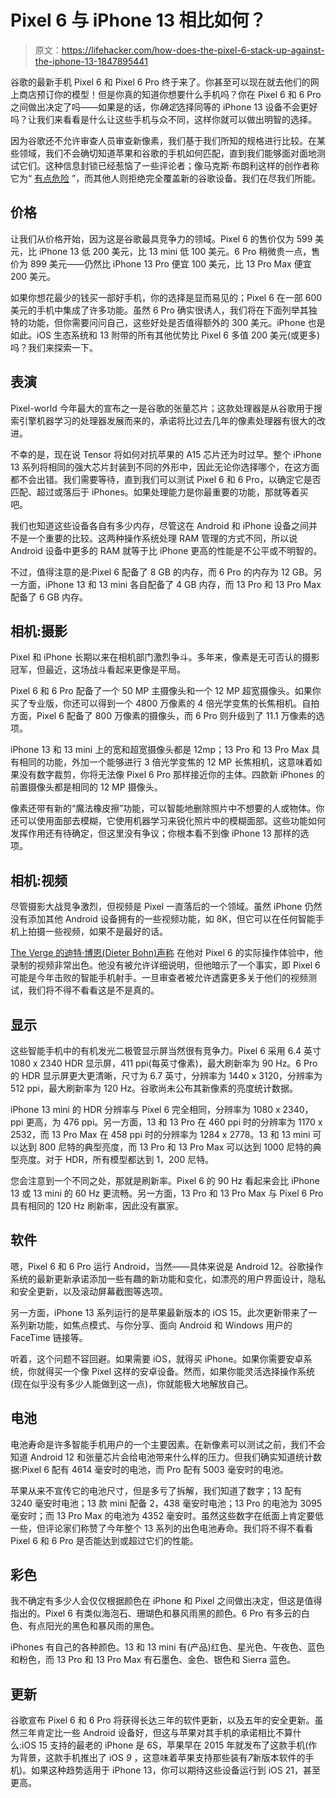 # Pixel 6 与 iPhone 13 相比如何？

> 原文：<https://lifehacker.com/how-does-the-pixel-6-stack-up-against-the-iphone-13-1847895441>

谷歌的最新手机 Pixel 6 和 Pixel 6 Pro 终于来了。你甚至可以现在就去他们的网上商店预订你的模型！但是你真的知道你想要什么手机吗？你在 Pixel 6 和 6 Pro 之间做出决定了吗——如果是的话，你*确定*选择同等的 iPhone 13 设备不会更好吗？让我们来看看是什么让这些手机与众不同，这样你就可以做出明智的选择。



因为谷歌还不允许审查人员审查新像素，我们基于我们所知的规格进行比较。在某些领域，我们不会确切知道苹果和谷歌的手机如何匹配，直到我们能够面对面地测试它们。这种信息封锁已经惹恼了一些评论者；像马克斯·布朗利这样的创作者称它为“ [有点危险](https://www.youtube.com/watch?v=roWxo6jWoYw&t=185s) ”，而其他人则拒绝完全覆盖新的谷歌设备。我们在尽我们所能。

## 价格

让我们从价格开始，因为这是谷歌最具竞争力的领域。Pixel 6 的售价仅为 599 美元，比 iPhone 13 低 200 美元，比 13 mini 低 100 美元。6 Pro 稍微贵一点，售价为 899 美元——仍然比 iPhone 13 Pro 便宜 100 美元，比 13 Pro Max 便宜 200 美元。

如果你想花最少的钱买一部好手机，你的选择是显而易见的；Pixel 6 在一部 600 美元的手机中集成了许多功能。虽然 6 Pro 确实很诱人，我们将在下面列举其独特的功能，但你需要问问自己，这些好处是否值得额外的 300 美元。iPhone 也是如此。iOS 生态系统和 13 附带的所有其他优势比 Pixel 6 多值 200 美元(或更多)吗？我们来探索一下。

## 表演

Pixel-world 今年最大的宣布之一是谷歌的张量芯片；这款处理器是从谷歌用于搜索引擎机器学习的处理器发展而来的，承诺将比过去几年的像素处理器有很大的改进。

不幸的是，现在说 Tensor 将如何对抗苹果的 A15 芯片还为时过早。整个 iPhone 13 系列将相同的强大芯片封装到不同的外形中，因此无论你选择哪个，在这方面都不会出错。我们需要等待，直到我们可以测试 Pixel 6 和 6 Pro，以确定它是否匹配、超过或落后于 iPhones。如果处理能力是你最重要的功能，那就等着买吧。

我们也知道这些设备各自有多少内存，尽管这在 Android 和 iPhone 设备之间并不是一个重要的比较。这两种操作系统处理 RAM 管理的方式不同，所以说 Android 设备中更多的 RAM 就等于比 iPhone 更高的性能是不公平或不明智的。

不过，值得注意的是:Pixel 6 配备了 8 GB 的内存，而 6 Pro 的内存为 12 GB。另一方面，iPhone 13 和 13 mini 各自配备了 4 GB 内存，而 13 Pro 和 13 Pro Max 配备了 6 GB 内存。

## 相机:摄影

Pixel 和 iPhone 长期以来在相机部门激烈争斗。多年来，像素是无可否认的摄影冠军，但最近，这场战斗看起来更像是平局。

Pixel 6 和 6 Pro 配备了一个 50 MP 主摄像头和一个 12 MP 超宽摄像头。如果你买了专业版，你还可以得到一个 4800 万像素的 4 倍光学变焦的长焦相机。自拍方面，Pixel 6 配备了 800 万像素的摄像头，而 6 Pro 则升级到了 11.1 万像素的选项。

iPhone 13 和 13 mini 上的宽和超宽摄像头都是 12mp；13 Pro 和 13 Pro Max 具有相同的功能，外加一个能够进行 3 倍光学变焦的 12 MP 长焦相机，这意味着如果没有数字裁剪，你将无法像 Pixel 6 Pro 那样接近你的主体。四款新 iPhones 的前置摄像头都是相同的 12 MP 摄像头。

像素还带有新的“魔法橡皮擦”功能，可以智能地删除照片中不想要的人或物体。你还可以使用面部去模糊，它使用机器学习来锐化照片中的模糊面部。这些功能如何发挥作用还有待确定，但这里没有争议；你根本看不到像 iPhone 13 那样的选项。

## 相机:视频

尽管摄影大战竞争激烈，但视频是 Pixel 一直落后的一个领域。虽然 iPhone 仍然没有添加其他 Android 设备拥有的一些视频功能，如 8K，但它可以在任何智能手机上拍摄一些视频，如果不是最好的话。

[The Verge 的迪特·博恩(Dieter Bohn)声称](https://www.youtube.com/watch?v=HcGJQFE-xa4&t=390s) 在他对 Pixel 6 的实际操作体验中，他录制的视频非常出色。他没有被允许详细说明，但他暗示了一个事实，即 Pixel 6 可能是今年击败的智能手机射手。一旦审查者被允许透露更多关于他们的视频测试，我们将不得不看看这是不是真的。

## 显示

这些智能手机中的有机发光二极管显示屏当然很有竞争力。Pixel 6 采用 6.4 英寸 1080 x 2340 HDR 显示屏，411 ppi(每英寸像素)，最大刷新率为 90 Hz。6 Pro 的 HDR 显示屏更大更清晰，尺寸为 6.7 英寸，分辨率为 1440 x 3120，分辨率为 512 ppi，最大刷新率为 120 Hz。谷歌尚未公布其新像素的亮度统计数据。

iPhone 13 mini 的 HDR 分辨率与 Pixel 6 完全相同，分辨率为 1080 x 2340，ppi 更高，为 476 ppi。另一方面，13 和 13 Pro 在 460 ppi 时的分辨率为 1170 x 2532，而 13 Pro Max 在 458 ppi 时的分辨率为 1284 x 2778。13 和 13 mini 可以达到 800 尼特的典型亮度，而 13 Pro 和 13 Pro Max 可以达到 1000 尼特的典型亮度。对于 HDR，所有模型都达到 1，200 尼特。

您会注意到一个不同之处，那就是刷新率。Pixel 6 的 90 Hz 看起来会比 iPhone 13 或 13 mini 的 60 Hz 更流畅。另一方面，13 Pro 和 13 Pro Max 与 Pixel 6 Pro 具有相同的 120 Hz 刷新率，因此没有赢家。

## 软件

嗯，Pixel 6 和 6 Pro 运行 Android，当然——具体来说是 Android 12。谷歌操作系统的最新更新承诺添加一些有趣的新功能和变化，如漂亮的用户界面设计，隐私和安全更新，以及滚动屏幕截图等选项。

另一方面，iPhone 13 系列运行的是苹果最新版本的 iOS 15。此次更新带来了一系列新功能，如焦点模式、与你分享、面向 Android 和 Windows 用户的 FaceTime 链接等。

听着，这个问题不容回避。如果需要 iOS，就得买 iPhone。如果你需要安卓系统，你就得买一个像 Pixel 这样的安卓设备。然而，如果你能灵活选择操作系统(现在似乎没有多少人能做到这一点)，你就能极大地解放自己。

## 电池

电池寿命是许多智能手机用户的一个主要因素。在新像素可以测试之前，我们不会知道 Android 12 和张量芯片会给电池带来什么样的压力。但我们确实知道统计数据:Pixel 6 配有 4614 毫安时的电池，而 Pro 配有 5003 毫安时的电池。

苹果从来不宣传它的电池尺寸，但是多亏了拆解，我们知道了数字；13 配有 3240 毫安时电池；13 款 mini 配备 2，438 毫安时电池；13 Pro 的电池为 3095 毫安时；而 13 Pro Max 的电池为 4352 毫安时。虽然这些数字在纸面上肯定要低一些，但评论家们称赞了今年整个 13 系列的出色电池寿命。我们将不得不看看 Pixel 6 和 6 Pro 是否能达到或超过它们的性能。

## 彩色

我不确定有多少人会仅仅根据颜色在 iPhone 和 Pixel 之间做出决定，但这是值得指出的。Pixel 6 有类似海泡石、珊瑚色和暴风雨黑的颜色。6 Pro 有多云的白色、有点阳光的黑色和暴风雨的黑色。

iPhones 有自己的各种颜色。13 和 13 mini 有(产品)红色、星光色、午夜色、蓝色和粉色，而 13 Pro 和 13 Pro Max 有石墨色、金色、银色和 Sierra 蓝色。

## 更新

谷歌宣布 Pixel 6 和 6 Pro 将获得长达三年的软件更新，以及五年的安全更新。虽然三年肯定比一些 Android 设备好，但这与苹果对其手机的承诺相比不算什么:iOS 15 支持的最老的 iPhone 是 6S，苹果早在 2015 年就发布了这款手机(作为背景，这款手机推出了 iOS *9* ，这意味着苹果支持那些装有*7*新版本软件的手机)。如果这种趋势适用于 iPhone 13，你可以期待这些设备运行到 iOS 21，甚至更高。